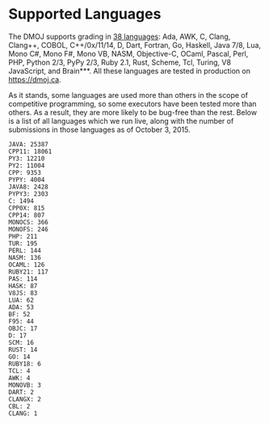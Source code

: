 # Supported Languages

The DMOJ supports grading in [38 languages](https://github.com/DMOJ/judge/tree/master/executors): Ada, AWK, C, Clang, Clang++, COBOL, C++/0x/11/14, D, Dart, Fortran, Go, Haskell, Java 7/8, Lua, Mono C#, Mono F#, Mono VB, NASM, Objective-C, OCaml, Pascal, Perl, PHP, Python 2/3, PyPy 2/3, Ruby 2.1, Rust, Scheme, Tcl, Turing, V8 JavaScript, and Brain***. All these languages are tested in production on <https://dmoj.ca>.

As it stands, some languages are used more than others in the scope of competitive programming, so some executors have been tested more than others. As a result, they are more likely to be bug-free than the rest. Below is a list of all languages which we run live, along with the number of submissions in those languages as of October 3, 2015.

```
JAVA: 25387
CPP11: 18061
PY3: 12210
PY2: 11004
CPP: 9353
PYPY: 4004
JAVA8: 2428
PYPY3: 2303
C: 1494
CPP0X: 815
CPP14: 807
MONOCS: 366
MONOFS: 246
PHP: 211
TUR: 195
PERL: 144
NASM: 136
OCAML: 126
RUBY21: 117
PAS: 114
HASK: 87
V8JS: 83
LUA: 62
ADA: 53
BF: 52
F95: 44
OBJC: 17
D: 17
SCM: 16
RUST: 14
GO: 14
RUBY18: 6
TCL: 4
AWK: 4
MONOVB: 3
DART: 2
CLANGX: 2
CBL: 2
CLANG: 1
```
